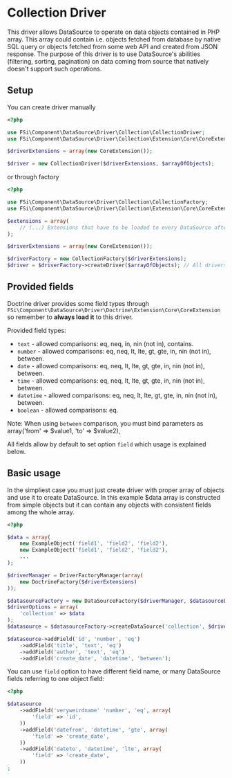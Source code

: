 # Collection Driver #

This driver allows DataSource to operate on data objects contained in PHP array. This array could contain i.e. objects fetched
from database by native SQL query or objects fetched from some web API and created from JSON response. The purpose of this driver
is to use DataSource's abilities (filtering, sorting, pagination) on data coming from source that natively doesn't support such
operations.

## Setup ##

You can create driver manually

```php
<?php

use FSi\Component\DataSource\Driver\Collection\CollectionDriver;
use FSi\Component\DataSource\Driver\Collection\Extension\Core\CoreExtension;

$driverExtensions = array(new CoreExtension());

$driver = new CollectionDriver($driverExtensions, $arrayOfObjects);

```

or through factory

```php
<?php

use FSi\Component\DataSource\Driver\Collection\CollectionFactory;
use FSi\Component\DataSource\Driver\Collection\Extension\Core\CoreExtension;

$extensions = array(
    // (...) Extensions that have to be loaded to every DataSource after creation.
);

$driverExtensions = array(new CoreExtension());

$driverFactory = new CollectionFactory($driverExtensions);
$driver = $driverFactory->createDriver($arrayOfObjects); // All drivers created this way will have same set of $driverExtensions loaded.

```

## Provided fields ##

Doctrine driver provides some field types through ``FSi\Component\DataSource\Driver\Doctrine\Extension\Core\CoreExtension``
so remember to **always load it** to this driver.

Provided field types:

* ``text`` - allowed comparisons: eq, neq, in, nin (not in), contains.
* ``number`` - allowed comparisons: eq, neq, lt, lte, gt, gte, in, nin (not in), between.
* ``date`` - allowed comparisons: eq, neq, lt, lte, gt, gte, in, nin (not in), between.
* ``time`` - allowed comparisons: eq, neq, lt, lte, gt, gte, in, nin (not in), between.
* ``datetime`` - allowed comparisons: eq, neq, lt, lte, gt, gte, in, nin (not in), between.
* ``boolean`` - allowed comparisons: eq.

Note: When using ``between`` comparison, you must bind parameters as array('from' => $value1, 'to' => $value2), 

All fields allow by default to set option ``field`` which usage is explained below.

## Basic usage ##

In the simpliest case you must just create driver with proper array of objects and use it to create DataSource. In this example
$data array is constructed from simple objects but it can contain any objects with consistent fields among the whole array.

```php
<?php

$data = array(
    new ExampleObject('field1', 'field2', 'field2'),
    new ExampleObject('field1', 'field2', 'field2'),
    ...
);

$driverManager = DriverFactoryManager(array(
    new DoctrineFactory($driverExtensions)
));

$datasourceFactory = new DataSourceFactory($driverManager, $datasourceExtensions);
$driverOptions = array(
    'collection' => $data
);
$datasource = $datasourceFactory->createDataSource('collection', $driverOptions, 'datasource_name');

$datasource->addField('id', 'number', 'eq')
    ->addField('title', 'text', 'eq')
    ->addField('author', 'text', 'eq')
    ->addField('create_date', 'datetime', 'between');
```

You can use ``field`` option to have different field name, or many DataSource fields referring to one object field:

```php
<?php

$datasource
    ->addField('veryweirdname' 'number', 'eq', array(
        'field' => 'id',
    ))
    ->addField('datefrom', 'datetime', 'gte', array(
        'field' => 'create_date',
    ))
    ->addField('dateto', 'datetime', 'lte', array(
        'field' => 'create_date',
    ))
;
```
